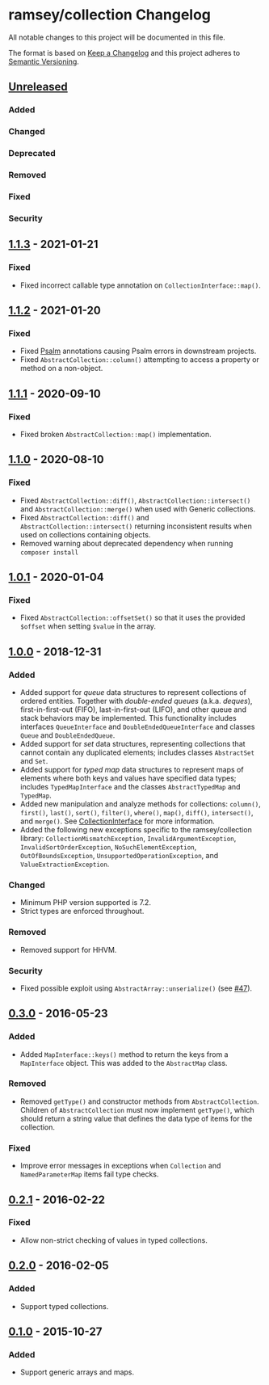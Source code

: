 # ramsey/collection Changelog

All notable changes to this project will be documented in this file.

The format is based on [Keep a Changelog](http://keepachangelog.com/en/1.0.0/)
and this project adheres to [Semantic Versioning](http://semver.org/spec/v2.0.0.html).

## [Unreleased]
### Added
### Changed
### Deprecated
### Removed
### Fixed
### Security

## [1.1.3] - 2021-01-21

### Fixed

* Fixed incorrect callable type annotation on `CollectionInterface::map()`.

## [1.1.2] - 2021-01-20

### Fixed

* Fixed [Psalm](https://psalm.dev) annotations causing Psalm errors in
  downstream projects.
* Fixed `AbstractCollection::column()` attempting to access a property or method
  on a non-object.

## [1.1.1] - 2020-09-10

### Fixed

* Fixed broken `AbstractCollection::map()` implementation.

## [1.1.0] - 2020-08-10

### Fixed

* Fixed `AbstractCollection::diff()`, `AbstractCollection::intersect()` and
  `AbstractCollection::merge()` when used with Generic collections.
* Fixed `AbstractCollection::diff()` and `AbstractCollection::intersect()`
  returning inconsistent results when used on collections containing objects.
* Removed warning about deprecated dependency when running `composer install`

## [1.0.1] - 2020-01-04

### Fixed

* Fixed `AbstractCollection::offsetSet()` so that it uses the provided `$offset`
  when setting `$value` in the array.

## [1.0.0] - 2018-12-31

### Added

* Added support for *queue* data structures to represent collections of ordered
  entities. Together with *double-ended queues* (a.k.a. *deques*),
  first-in-first-out (FIFO), last-in-first-out (LIFO), and other queue and stack
  behaviors may be implemented. This functionality includes interfaces
  `QueueInterface` and `DoubleEndedQueueInterface` and classes `Queue` and
  `DoubleEndedQueue`.
* Added support for *set* data structures, representing collections that cannot
  contain any duplicated elements; includes classes `AbstractSet` and `Set`.
* Added support for *typed map* data structures to represent maps of elements
  where both keys and values have specified data types; includes
  `TypedMapInterface` and the classes `AbstractTypedMap` and `TypedMap`.
* Added new manipulation and analyze methods for collections: `column()`,
  `first()`, `last()`, `sort()`, `filter()`, `where()`, `map()`, `diff()`,
  `intersect()`, and `merge()`. See [CollectionInterface](https://github.com/ramsey/collection/blob/master/src/CollectionInterface.php)
  for more information.
* Added the following new exceptions specific to the ramsey/collection library:
  `CollectionMismatchException`, `InvalidArgumentException`,
  `InvalidSortOrderException`, `NoSuchElementException`, `OutOfBoundsException`,
  `UnsupportedOperationException`, and `ValueExtractionException`.

### Changed

* Minimum PHP version supported is 7.2.
* Strict types are enforced throughout.

### Removed

* Removed support for HHVM.

### Security

* Fixed possible exploit using `AbstractArray::unserialize()`
  (see [#47](https://github.com/ramsey/collection/issues/47)).

## [0.3.0] - 2016-05-23

### Added

* Added `MapInterface::keys()` method to return the keys from a `MapInterface`
  object. This was added to the `AbstractMap` class.

### Removed

* Removed `getType()` and constructor methods from `AbstractCollection`. Children
  of `AbstractCollection` must now implement `getType()`, which should return a
  string value that defines the data type of items for the collection.

### Fixed

* Improve error messages in exceptions when `Collection` and `NamedParameterMap`
  items fail type checks.

## [0.2.1] - 2016-02-22

### Fixed

* Allow non-strict checking of values in typed collections.

## [0.2.0] - 2016-02-05

### Added

* Support typed collections.

## [0.1.0] - 2015-10-27

### Added

* Support generic arrays and maps.

[Unreleased]: https://github.com/ramsey/collection/compare/1.1.3...HEAD
[1.1.3]: https://github.com/ramsey/collection/compare/1.1.2...1.1.3
[1.1.2]: https://github.com/ramsey/collection/compare/1.1.1...1.1.2
[1.1.1]: https://github.com/ramsey/collection/compare/1.1.0...1.1.1
[1.1.0]: https://github.com/ramsey/collection/compare/1.0.1...1.1.0
[1.0.1]: https://github.com/ramsey/collection/compare/1.0.0...1.0.1
[1.0.0]: https://github.com/ramsey/collection/compare/0.3.0...1.0.0
[0.3.0]: https://github.com/ramsey/collection/compare/0.2.1...0.3.0
[0.2.1]: https://github.com/ramsey/collection/compare/0.2.0...0.2.1
[0.2.0]: https://github.com/ramsey/collection/compare/0.1.0...0.2.0
[0.1.0]: https://github.com/ramsey/collection/commits/0.1.0
